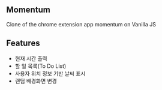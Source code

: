 ## Momentum

Clone of the chrome extension app momentum on Vanilla JS

## Features

<ul>
  <li>현재 시간 출력</li>
  <li>할 일 목록(To Do List)</li>
  <li>사용자 위치 정보 기반 날씨 표시</li>
  <li>랜덤 배경화면 변경</li>
<ul>
